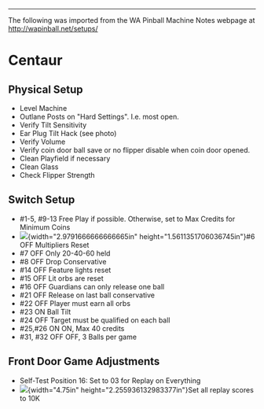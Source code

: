 ***
The following was imported from the WA Pinball Machine Notes webpage at http://wapinball.net/setups/
# Centaur
## Physical Setup
-   Level Machine
-   Outlane Posts on "Hard Settings". I.e. most open.
-   Verify Tilt Sensitivity
-   Ear Plug Tilt Hack (see photo)
-   Verify Volume
-   Verify coin door ball save or no flipper disable when coin door opened.
-   Clean Playfield if necessary
-   Clean Glass
-   Check Flipper Strength
## Switch Setup
-   #1-5, #9-13 Free Play if possible. Otherwise, set to Max Credits for Minimum Coins
-   ![](media/image1.png){width="2.9791666666666665in" height="1.5611351706036745in"}#6 OFF Multipliers Reset
-   #7 OFF Only 20-40-60 held
-   #8 OFF Drop Conservative
-   #14 OFF Feature lights reset
-   #15 OFF Lit orbs are reset
-   #16 OFF Guardians can only release one ball
-   #21 OFF Release on last ball conservative
-   #22 OFF Player must earn all orbs
-   #23 ON Ball Tilt
-   #24 OFF Target must be qualified on each ball
-   #25,#26 ON ON, Max 40 credits
-   #31, #32 OFF OFF, 3 Balls per game
## Front Door Game Adjustments
-   Self-Test Position 16: Set to 03 for Replay on Everything
-   ![](media/image2.png){width="4.75in" height="2.255936132983377in"}Set all replay scores to 10K

